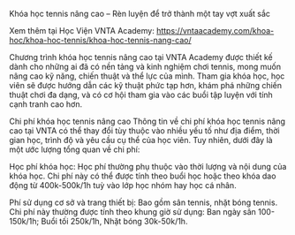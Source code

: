 Khóa học tennis nâng cao – Rèn luyện để trở thành một tay vợt xuất sắc

Xem thêm tại Học Viện VNTA Academy: https://vntaacademy.com/khoa-hoc/khoa-hoc-tennis/khoa-hoc-tennis-nang-cao/

Chương trình khóa học tennis nâng cao tại VNTA Academy được thiết kế dành cho những ai đã có nền tảng và kinh nghiệm chơi tennis, mong muốn nâng cao kỹ năng, chiến thuật và thể lực của mình. Tham gia khóa học, học viên sẽ được hướng dẫn các kỹ thuật phức tạp hơn, khám phá những chiến thuật chơi đa dạng, và có cơ hội tham gia vào các buổi tập luyện với tính cạnh tranh cao hơn.

Chi phí khóa học tennis nâng cao 
Thông tin về chi phí khóa học tennis nâng cao tại VNTA có thể thay đổi tùy thuộc vào nhiều yếu tố như địa điểm, thời gian học, trình độ và yêu cầu cụ thể của học viên. Tuy nhiên, dưới đây là một ước lượng tổng quan về chi phí:

Học phí khóa học: Học phí thường phụ thuộc vào thời lượng và nội dung của khóa học. Chi phí này có thể được tính theo buổi học hoặc theo khóa dao động từ 400k-500k/1h tuỳ vào lớp học nhóm hay học cá nhân.

Phí sử dụng cơ sở và trang thiết bị: Bao gồm sân tennis, nhặt bóng tennis. Chi phí này thường được tính theo khung giờ sử dụng: Ban ngày sân 100-150k/1h; Buổi tối 250k/1h, Nhặt bóng 30k-50k/1h.
